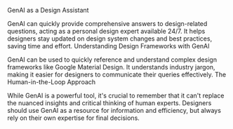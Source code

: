 GenAI as a Design Assistant

GenAI can quickly provide comprehensive answers to design-related questions, acting as a personal design expert available 24/7.
It helps designers stay updated on design system changes and best practices, saving time and effort.
Understanding Design Frameworks with GenAI

GenAI can be used to quickly reference and understand complex design frameworks like Google Material Design.
It understands industry jargon, making it easier for designers to communicate their queries effectively.
The Human-in-the-Loop Approach

While GenAI is a powerful tool, it's crucial to remember that it can't replace the nuanced insights and critical thinking of human experts.
Designers should use GenAI as a resource for information and efficiency, but always rely on their own expertise for final decisions.